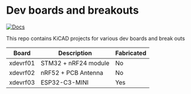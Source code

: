 # Dev boards and breakouts

[![Docs](https://img.shields.io/badge/docs-latest-brightgreen.svg)](https://nnarain.github.io/devboard-factory)

This repo contains KiCAD projects for various dev boards and break outs

| Board    | Description          | Fabricated |
| -----    | -----------          | ---------- |
| xdevrf01 | STM32 + nRF24 module | No         |
| xdevrf02 | nRF52 + PCB Antenna  | No         |
| xdevrf03 | ESP32-C3-MINI        | Yes        |
